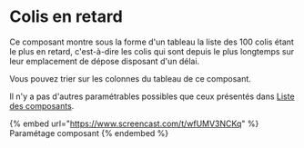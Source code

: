 # Colis en retard

Ce composant montre sous la forme d'un tableau la liste des 100 colis étant le plus en retard, c'est-à-dire les colis qui sont depuis le plus longtemps sur leur emplacement de dépose disposant d'un délai.&#x20;

Vous pouvez trier sur les colonnes du tableau de ce composant.&#x20;

Il n'y a pas d'autres paramétrables possibles que ceux présentés dans [Liste des composants](../).&#x20;

{% embed url="https://www.screencast.com/t/wfUMV3NCKq" %}
Paramétage composant
{% endembed %}

